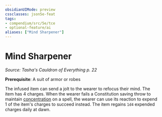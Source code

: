 ```yaml
---
obsidianUIMode: preview
cssclasses: json5e-feat
tags:
- compendium/src/5e/tce
- optional-feature/ai
aliases: ["Mind Sharpener"]
---
```

# Mind Sharpener
*Source: Tasha's Cauldron of Everything p. 22*  

**Prerequisite**: A suit of armor or robes

The infused item can send a jolt to the wearer to refocus their mind. The item has 4 charges. When the wearer fails a Constitution saving throw to maintain [concentration](2.%20GM%20Tools/Misc%20DND%20Handbook/compendium/rules/conditions.md#concentration) on a spell, the wearer can use its reaction to expend 1 of the item's charges to succeed instead. The item regains `1d4` expended charges daily at dawn.